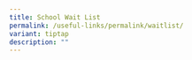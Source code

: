 ```yaml
---
title: School Wait List
permalink: /useful-links/permalink/waitlist/
variant: tiptap
description: ""
---
```

